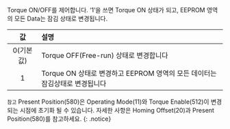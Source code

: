 Torque ON/OFF를 제어합니다. ‘1’을 쓰면 Torque ON 상태가 되고, EEPROM 영역의 모든 Data는 잠김 상태로 변경됩니다.

| 값        | 설명    |
| :-------: | :------------- |
|0(기본값)  | Torque OFF(Free-run) 상태로 변경합니다|
|1          | Torque ON 상태로 변경하고 EEPROM 영역의 모든 데이터는 잠김상태로 변경됩니다|

`참고` Present Position(580)은 Operating Mode(11)와 Torque Enable(512)이 변경되는 시점에 초기화 될 수 있습니다. 자세한 사항은 Homing Offset(20)과 Present Position(580)를 참고하세요.
{: .notice}
